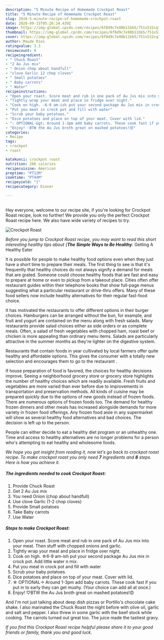 ```yaml
---
description: "5 Minute Recipe of Homemade Crockpot Roast"
title: "5 Minute Recipe of Homemade Crockpot Roast"
slug: 2916-5-minute-recipe-of-homemade-crockpot-roast
date: 2020-09-15T05:26:24.439Z
image: https://img-global.cpcdn.com/recipes/6f8d9c7e98b11bb5/751x532cq70/crockpot-roast-recipe-main-photo.jpg
thumbnail: https://img-global.cpcdn.com/recipes/6f8d9c7e98b11bb5/751x532cq70/crockpot-roast-recipe-main-photo.jpg
cover: https://img-global.cpcdn.com/recipes/6f8d9c7e98b11bb5/751x532cq70/crockpot-roast-recipe-main-photo.jpg
author: Maude Rios
ratingvalue: 3.3
reviewcount: 9
recipeingredient:
- " Chuck Roast"
- "2 Au Jus mix"
- " Onion chop about handfull"
- "clove Garlic 12 chop cloves"
- " Small potatoes"
- " Baby carrots"
- " Water"
recipeinstructions:
- "Open your roast. Score meat and rub in one pack of Au Jus mix into your meat. Then stuff with chopped onions and garlic."
- "Tightly wrap your meat and place in fridge over night."
- "Cook on high. ☆6-9 am-ish put your second package Au Jus mix in crock pot. Add little water n mix."
- "Put you meat in crock pot and fill with water"
- "Scrub your baby potatoes."
- "Dice potatoes and place on top of your meat. Cover with lid."
- "☆ OPTIONAL-&gt; Around 1-3pm add baby carrots. These cook fast if you put in to early they can get mushy. (Your choice can add all at once.)"
- "Enjoy! ♡BTW the Au Jus broth great on mashed potatoes!😍"
categories:
- Recipe
tags:
- crockpot
- roast

katakunci: crockpot roast 
nutrition: 266 calories
recipecuisine: American
preptime: "PT12M"
cooktime: "PT44M"
recipeyield: "1"
recipecategory: Dinner

---
```

<br>
Hey everyone, welcome to our recipe site, if you're looking for Crockpot Roast recipe, look no further! We provide you only the perfect Crockpot Roast recipe here. We also have wide variety of recipes to try.
<br>


![Crockpot Roast](https://img-global.cpcdn.com/recipes/6f8d9c7e98b11bb5/751x532cq70/crockpot-roast-recipe-main-photo.jpg)

<i>Before you jump to Crockpot Roast recipe, you may want to read this short interesting healthy tips about {<strong>The Simple Ways to Be Healthy</strong>.</i>
Getting A Healthy Eater

It is possible for people to make healthy food options even when they just have a short time to prepare their meals. The first thing to see is that it's frequently that healthy choices do not always signify a demand for meals that are grated. Someone could choose healthy foods that are fast and easy to prepare at home or even to pickup from a takeout place. Cities often offer restaurant guides within their telephone books that show full-page menus suggesting what a particular restaurant or drive-thru offers. Many of these food sellers now include healthy alternatives for their regular fast-food choice.

 It has motivated the restaurants to offer different options in their burger choices. Hamburgers can be arranged without the bun, for example, and fruit and yogurt are contained on the menu along with fresh salads. Many restaurants provide salad choices either as side orders or as complete meals. Often, a salad of fresh vegetables with chopped ham, roast beef or chicken is more appealing than ordinary menu items.  Salads are particularly attractive in the summer months as they're lighter on the digestive system.

Restaurants that contain foods in year cultivated by local farmers offer quite healthy and affordable options.  This gives the consumer with a totally new selection and encourages them to go to the restaurant .

If house preparation of food is favored, the choices for healthy decisions improve. Seeing a neighborhood grocery store or grocery store highlights the number of healthy choices which are readily available. Fresh fruits and vegetables are more varied than ever before due to improvements in transportation and preservation methods.  All kinds of cuisine may be prepared quickly due to the options of new goods instead of frozen foods. There are numerous options of frozen foods too. The demand for healthy frozen dinners and other meals has increased alongside demands for more variety in frozen food offerings. Any frozen food aisle in any supermarket will show as several healthy food alternatives and bad choices. The decision is left up to the person.

People can either decide to eat a healthy diet program or an unhealthy one. Time and access to healthy alternatives are no longer problems for a person who's attempting to eat healthy and wholesome foods.


<i>We hope you got insight from reading it, now let's go back to crockpot roast recipe. To make crockpot roast you only need <strong>7</strong> ingredients and <strong>8</strong> steps. Here is how you achieve it.
</i>

##### The ingredients needed to cook Crockpot Roast:

1. Provide  Chuck Roast
1. Get 2 Au Jus mix
1. You need  Onion (chop about handfull)
1. Use clove Garlic (1-2 chop cloves)
1. Provide  Small potatoes
1. Take  Baby carrots
1. Use  Water


##### Steps to make Crockpot Roast:

1. Open your roast. Score meat and rub in one pack of Au Jus mix into your meat. Then stuff with chopped onions and garlic.
1. Tightly wrap your meat and place in fridge over night.
1. Cook on high. ☆6-9 am-ish put your second package Au Jus mix in crock pot. Add little water n mix.
1. Put you meat in crock pot and fill with water
1. Scrub your baby potatoes.
1. Dice potatoes and place on top of your meat. Cover with lid.
1. ☆ OPTIONAL-&gt; Around 1-3pm add baby carrots. These cook fast if you put in to early they can get mushy. (Your choice can add all at once.)
1. Enjoy! ♡BTW the Au Jus broth great on mashed potatoes!😍


And I&#39;m not just talking about deep dish pizzas or Portillo&#39;s chocolate cake shake. I also marinated the Chuck Roast the night before with olive oil, garlic and salt and pepper. I also threw in some garlic with the beef stock while cooking. The carrots turned out great too. The juice made the tastiest gravy. 

<i>If you find this Crockpot Roast recipe helpful please share it to your good friends or family, thank you and good luck.</i>
